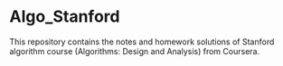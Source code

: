 # Algo_Stanford
This repository contains the notes and homework solutions of Stanford algorithm course (Algorithms: Design and Analysis) from Coursera.
